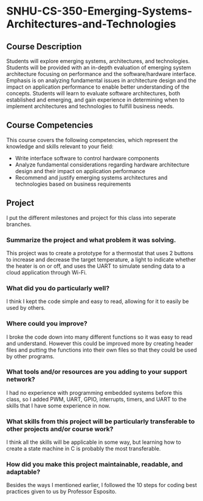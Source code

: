# SNHU-CS-350-Emerging-Systems-Architectures-and-Technologies
## Course Description
Students will explore emerging systems, architectures, and technologies. Students will be 
provided with an in-depth evaluation of emerging system architecture focusing on performance 
and the software/hardware interface. Emphasis is on analyzing fundamental issues in 
architecture design and the impact on application performance to enable better understanding 
of the concepts. Students will learn to evaluate software architectures, both established and 
emerging, and gain experience in determining when to implement architectures and 
technologies to fulfill business needs.
## Course Competencies
This course covers the following competencies, which represent the knowledge and skills 
relevant to your field:
- Write interface software to control hardware components
- Analyze fundamental considerations regarding hardware architecture design and their 
impact on application performance
- Recommend and justify emerging systems architectures and technologies based on 
business requirements

## Project
I put the different milestones and project for this class into seperate branches.

### Summarize the project and what problem it was solving. 
This project was to create a prototype for a thermostat that uses 2 buttons to increase and decrease the target temperature, a light to indicate whether the heater is on or off, and uses the UART to simulate sending data to a cloud application through Wi-Fi.

### What did you do particularly well? 
I think I kept the code simple and easy to read, allowing for it to easily be used by others.

### Where could you improve? 
I broke the code down into many different functions so it was easy to read and understand. However this could be improved more by creating header files and putting the functions into their own files so that they could be used by other programs.

### What tools and/or resources are you adding to your support network? 
I had no experience with programming embedded systems before this class, so I added PWM, UART, GPIO, interrupts, timers, and UART to the skills that I have some experience in now.

### What skills from this project will be particularly transferable to other projects and/or course work? 
I think all the skills will be applicable in some way, but learning how to create a state machine in C is probably the most transferable.

### How did you make this project maintainable, readable, and adaptable? 
Besides the ways I mentioned earlier, I followed the 10 steps for coding best practices given to us by Professor Esposito.
